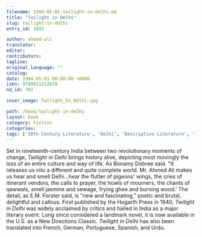 ```yaml
---
filename: 1994-05-01-twilight-in-delhi.md
title: "Twilight in Delhi"
slug: twilight-in-delhi
entry_id: 1093

author: ahmed-ali
translator: 
editor: 
contributors: 
tagline: 
original_language: ""
catalog: 
date: 1994-05-01 00:00:00 +0000 
isbn: 9780811212670
nd_id: 782

cover_image: Twilight_In_Delhi.jpg

path: /book/twilight-in-delhi
layout: book
category: Fiction
categories: 
tags: ['20th Century Literature', 'Delhi', 'Descriptive Literature', 'Indian Literature', 'Revolutionary 19th Century India']
---
```

Set in nineteenth-century India between two revolutionary moments of change, *Twilight in Delhi* brings history alive, depicting most movingly the loss of an entire culture and way of life. As Bonamy Dobree said. "It releases us into a different and quite complete world. Mr. Ahmed Ali makes us hear and smell Delhi...hear the flutter of pigeons' wings, the cries of itinerant vendors, the calls to prayer, the howls of mourners, the chants of qawwals, smell jasmine and sewage, frying ghee and burning wood.’ The detail, as E.M. Forster said, is "new and fascinating," poetic and brutal, delightful and callous. First published by the Hogarth Press in 1940, *Twilight in Delhi* was widely acclaimed by critics and hailed in India as a major literary event. Long since considered a landmark novel, it is now available in the U.S. as a New Directions Classic. *Twilight in Delhi* has also been translated into French, German, Portuguese, Spanish, and Urdu.





